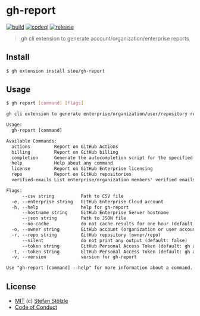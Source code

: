 # gh-report

[![build](https://github.com/stoe/gh-report/actions/workflows/build.yml/badge.svg)](https://github.com/stoe/gh-report/actions/workflows/build.yml) [![codeql](https://github.com/stoe/gh-report/actions/workflows/codeql.yml/badge.svg)](https://github.com/stoe/gh-report/actions/workflows/codeql.yml) [![release](https://github.com/stoe/gh-report/actions/workflows/release.yml/badge.svg)](https://github.com/stoe/gh-report/actions/workflows/release.yml)

> gh cli extension to generate account/organization/enterprise reports

## Install

```bash
$ gh extension install stoe/gh-report
```

## Usage

```bash
$ gh report [command] [flags]
```

```txt
gh cli extension to generate enterprise/organization/user/repository reports

Usage:
  gh-report [command]

Available Commands:
  actions         Report on GitHub Actions
  billing         Report on GitHub billing
  completion      Generate the autocompletion script for the specified shell
  help            Help about any command
  license         Report on GitHub Enterprise licensing
  repo            Report on GitHub repositories
  verified-emails List enterprise/organization members' verified emails

Flags:
      --csv string          Path to CSV file
  -e, --enterprise string   GitHub Enterprise Cloud account
  -h, --help                help for gh-report
      --hostname string     GitHub Enterprise Server hostname
      --json string         Path to JSON file
      --no-cache            do not cache results for one hour (default: false)
  -o, --owner string        GitHub account (organization or user account)
  -r, --repo string         GitHub repository (owner/repo)
      --silent              do not print any output (default: false)
      --token string        GitHub Personal Access Token (default: gh auth token)
  -t, --token string        GitHub Personal Access Token (default: gh auth token)
  -v, --version             version for gh-report

Use "gh-report [command] --help" for more information about a command.
```

## License

- [MIT](./license) (c) [Stefan Stölzle](https://github.com/stoe)
- [Code of Conduct](./.github/code_of_conduct.md)
